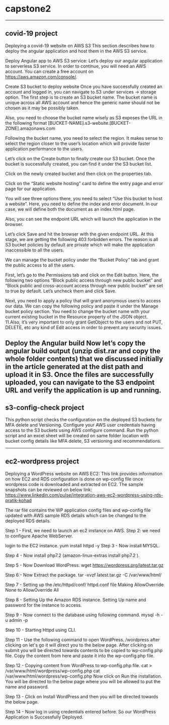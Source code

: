 # capstone2
---------------------------------------------------------------------------------------------------------
covid-19 project
---------------------------------------------------------------------------------------------------------
  Deploying a covid-19 website on AWS S3 This section describes how to deploy the angular application and host them in the AWS S3 service.

  Deploy Angular app to AWS S3 service: Let’s deploy our angular application to serverless S3 service. In order to continue, you will need an AWS account. You can  create a free account on https://aws.amazon.com/console/.

  Create S3 bucket to deploy website Once you have successfully created an account and logged in, you can navigate to S3 under services -> storage option. The first step is to create an S3 bucket name. The bucket name is unique across all AWS account and hence the generic name should not be chosen as it may be possibly taken.

  Also, you need to choose the bucket name wisely as S3 exposes the URL in the following format [BUCKET-NAME].s3-website.[BUCKET-ZONE].amazonaws.com

  Following the bucket name, you need to select the region. It makes sense to select the region closer to the user’s location which will provide faster application performance to the users.
  
Let’s click on the Create button to finally create our S3 bucket. Once the bucket is successfully created, you can find it under the S3 bucket list.

Click on the newly created bucket and then click on the properties tab.

Click on the “Static website hosting” card to define the entry page and error page for our application.

You will see three options there, you need to select “Use this bucket to host a website”. Here, you need to define the index and error document. In our case, we will define both the document as an index.html page.

Also, you can see the endpoint URL which will launch the application in the browser.

Let’s click Save and hit the browser with the given endpoint URL. At this stage, we are getting the following 403 forbidden errors. The reason is all S3 bucket policies by default are private which will make the application inaccessible to all the users.

We can manage the bucket policy under the “Bucket Policy” tab and grant the public access to all the users.

First, let’s go to the Permissions tab and click on the Edit button. Here, the following two options “Block public access through new public bucket” and “Block public and cross-account access through new public bucket” are set to true by default. Let’s uncheck them and click Save.

Next, you need to apply a policy that will grant anonymous users to access our data. We can copy the following policy and paste it under the Manage bucket policy section. You need to change the bucket name with your current existing bucket in the Resource property of the JSON object. 11.Also, it’s very important to only grant GetObject to the users and not PUT, DELETE, etc any kind of Edit access in order to prevent any security issues.

Deploy the Angular build Now let’s copy the angular build output (unzip dist.rar and copy the whole folder contents) that we discussed initially in the article generated at the dist path and upload it in S3. Once the files are successfully uploaded, you can navigate to the S3 endpoint URL and verify the application is up and running.
---------------------------------------------------------------------------------------------------------------
s3-config-check project
---------------------------------------------------------------------------------------------------------------
This python script checks the configuration on the deployed S3 buckets for MFA delete and Versioning. Configure your AWS user credentials having access to the S3 buckets using AWS configure command. Run the python script and an excel sheet will be created on same folder location with bucket config details like MFA delete, S3 versioning and recommendations.

---------------------------------------------------------------------------------------------------------------
ec2-wordpress project
---------------------------------------------------------------------------------------------------------------
Deploying a WordPress website on AWS EC2: This link provides information on how EC2 and RDS configuration is done on wp-config file once wordpress code is downloaded and extracted on EC2. The sample snapshots can be reviewed on below link: https://www.linkedin.com/pulse/integration-aws-ec2-wordpress-using-rds-pratik-kohad

The rar file contains the WP application config files and wp-config file updated with AWS sample RDS details which can be changed to the deployed RDS details.

Step 1 - First, we need to launch an ec2 instance on AWS. Step 2: we need to configure Apache WebServer.

login to the EC2 instance.
yum install httpd -y
Step 3 - Now install MYSQL.

Step 4 - Now install php7.2 (amazon-linux-extras install php7.2 ).

Step 5 - Now Download WordPress. wget https://wordpress.org/latest.tar.gz

Step 6 - Now Extract the package. tar -xvzf latest.tar.gz -C /var/www/html/

Step 7 - Setting up the /etc/httpd/conf/ httpd.conf file Making AllowOverride None to AllowOverride All

Step 8 - Setting Up the Amazon RDS instance. Setting Up name and password for the instance to access.

Step 9 - Now connect to the database using following command. mysql -h -u admin -p

Step 10 - Starting Httpd using CLI.

Step 11 - Use the following command to open WordPress. /wordpress after clicking on let's go it will direct you to the below page. After clicking on submit you will be directed towards contents to be copied to wp-config.php file. Copy the content from here and paste it into the wp-config.php file.

Step 12 - Copying content from WordPress to wp-config.php file. cat > /var/www/html/wordpress/wp-config.php cat /var/www/html/wordpress/wp-config.php Now click on Run the installation. You will be directed to the below page where you will be allowed to put the name and password.

Step 13 - Click on Install WordPress and then you will be directed towards the below page.

Step 14 - Now log in using credentials entered before. So our WordPress Application is Successfully Deployed.
